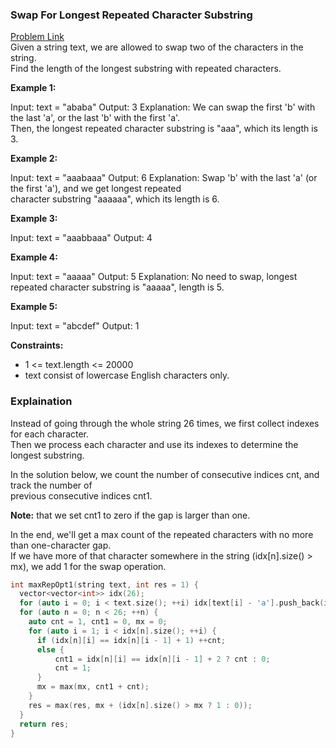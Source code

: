 ### __Swap For Longest Repeated Character Substring__
[Problem Link](https://leetcode.com/problems/swap-for-longest-repeated-character-substring/) \
Given a string text, we are allowed to swap two of the characters in the string.\
Find the length of the longest substring with repeated characters.

 

__Example 1:__

Input: text = "ababa"
Output: 3
Explanation: We can swap the first 'b' with the last 'a', or the last 'b' with the first 'a'. \
 Then, the longest repeated character substring is "aaa", which its length is 3.

__Example 2:__

Input: text = "aaabaaa"
Output: 6
Explanation: Swap 'b' with the last 'a' (or the first 'a'), and we get longest repeated \
character substring "aaaaaa", which its length is 6.

__Example 3:__

Input: text = "aaabbaaa"
Output: 4

__Example 4:__

Input: text = "aaaaa"
Output: 5
Explanation: No need to swap, longest repeated character substring is "aaaaa", length is 5.

__Example 5:__

Input: text = "abcdef"
Output: 1
 

__Constraints:__

- 1 <= text.length <= 20000
- text consist of lowercase English characters only.

### __Explaination__
Instead of going through the whole string 26 times, we first collect indexes for each character.\
Then we process each character and use its indexes to determine the longest substring.

In the solution below, we count the number of consecutive indices cnt, and track the number of\
previous consecutive indices cnt1.

__Note:__ that we set cnt1 to zero if the gap is larger than one.

In the end, we'll get a max count of the repeated characters with no more than one-character gap.\
If we have more of that character somewhere in the string (idx[n].size() > mx), we add 1 for the swap operation.


```cpp
int maxRepOpt1(string text, int res = 1) {
  vector<vector<int>> idx(26);
  for (auto i = 0; i < text.size(); ++i) idx[text[i] - 'a'].push_back(i);
  for (auto n = 0; n < 26; ++n) {
    auto cnt = 1, cnt1 = 0, mx = 0;
    for (auto i = 1; i < idx[n].size(); ++i) {
      if (idx[n][i] == idx[n][i - 1] + 1) ++cnt;
      else {
          cnt1 = idx[n][i] == idx[n][i - 1] + 2 ? cnt : 0;
          cnt = 1;
      }
      mx = max(mx, cnt1 + cnt);        
    }
    res = max(res, mx + (idx[n].size() > mx ? 1 : 0));
  }
  return res;
}
```
